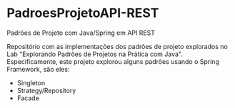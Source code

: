 # PadroesProjetoAPI-REST
Padrões de Projeto com Java/Spring em API REST

Repositório com as implementações dos padrões de projeto explorados no Lab "Explorando Padrões de Projetos na Prática com Java".
Especificamente, este projeto explorou alguns padrões usando o Spring Framework, são eles:

- Singleton
- Strategy/Repository
- Facade
